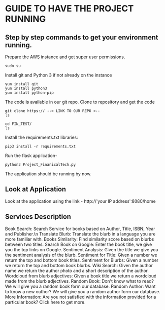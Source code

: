 # GUIDE TO HAVE THE PROJECT RUNNING
## Step by step commands to get your environment running.

Prepare the AWS instance and get super user permissions.

```
sudo su
```

Install git and Python 3 if not already on the instance

```
yum install git
yum install python3
yum install python-pip
```

The code is available in our git repo. Clone to repository and get the code

```
git clone https:// --> LINK TO OUR REPO <--
ls
 
cd FIN_TEST/
ls
```

Install the requirements.txt libraries:

```
pip3 install -r requirements.txt
```

Run the flask application-

```
python3 Project_FinanicalTech.py
```

The application should be running by now.

## Look at Application
Look at the application using the link - http://'your IP address':8080/home

## Services Description 

Book Search: Search Service for books based on Author, Title, ISBN, Year and Publisher.\n
Translate Blurb: Translate the blurb in a language you are more familiar with.
Books Similarity: Find similarity score based on blurbs between two titles.
Search Book on Google: Enter the book title, we give you the top links on Google. 
Sentiment Analysis: Given the title we give you the sentiment analysis of the blurb.
Sentiment for Title: Given a number we return the top and bottom book titles.
Sentiment for Blurbs: Given a number we return the top and bottom book blurbs.
Wiki Search: Given the author name we return the author photo and a short description of the author.
Wordcloud from blurb adjectives: Given a book title we return a wordcloud made from the blurb adjectives.
Random Book: Don't know what to read? We will give you a random book form our database.
Random Author: Want to know a new outhor? We will give you a random author form our database.
More Information: Are you not satisfied with the information provided for a particular book? Click here to get more.

